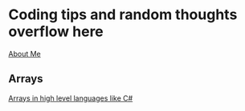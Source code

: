 # Coding tips and random thoughts overflow here

[About Me](about-me.md)

## Arrays

[Arrays in high level languages like C#](c-sharp-arrays.md)
